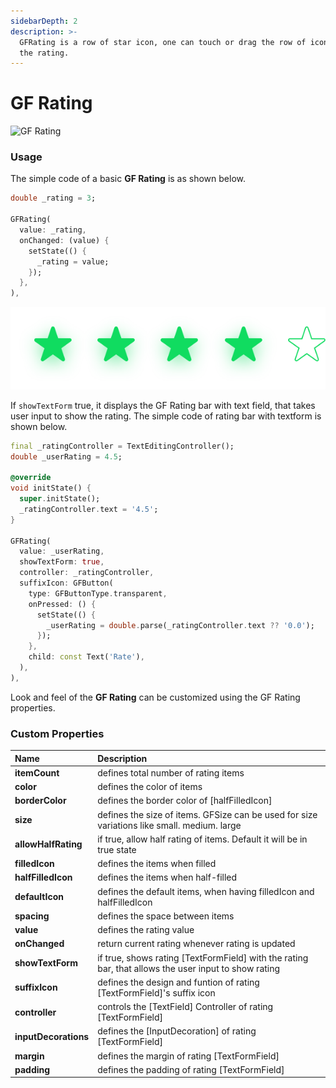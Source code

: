 ```yaml
---
sidebarDepth: 2
description: >-
  GFRating is a row of star icon, one can touch or drag the row of icons to set
  the rating.
---
```


# GF Rating

![GF Rating](https://ik.imagekit.io/ionicfirebaseapp/docs/tr:dpr-auto,tr:w-auto/Ratings_2x_u92JHlj0d.png)



### Usage

The simple code of a basic **GF Rating** is as shown below.

```dart
double _rating = 3;

GFRating(
  value: _rating,
  onChanged: (value) {
    setState(() {
      _rating = value;
    });
  },
),
```

![Flutter Rating](./assets/ratings-2x.png)

If `showTextForm` true, it displays the GF Rating bar with text field, that takes user input to show the rating. The simple code of rating bar with textform is shown below.

```dart
final _ratingController = TextEditingController();
double _userRating = 4.5;

@override
void initState() {
  super.initState();
  _ratingController.text = '4.5';
}

GFRating(
  value: _userRating,
  showTextForm: true,
  controller: _ratingController,
  suffixIcon: GFButton(
    type: GFButtonType.transparent,
    onPressed: () {
      setState(() {
        _userRating = double.parse(_ratingController.text ?? '0.0');
      });
    },
    child: const Text('Rate'),
  ),
),
```

Look and feel of the **GF Rating** can be customized using the GF Rating properties.

### Custom Properties

| Name | Description |
| :--- | :--- |
| **itemCount** | defines total number of rating items |
| **color** | defines the color of items |
| **borderColor** | defines the border color of \[halfFilledIcon\] |
| **size** | defines the size of items. GFSize can be used for size variations like small. medium. large |
| **allowHalfRating** | if true, allow half rating of items. Default it will be in true state |
| **filledIcon** | defines the items when filled |
| **halfFilledIcon** | defines the items when half-filled |
| **defaultIcon** | defines the default items, when having filledIcon and halfFilledIcon |
| **spacing** | defines the space between items |
| **value** | defines the rating value |
| **onChanged** | return current rating whenever rating is updated |
| **showTextForm** | if true, shows rating \[TextFormField\] with the rating bar, that allows the user input to show rating |
| **suffixIcon** | defines the design and funtion of rating \[TextFormField\]'s suffix icon |
| **controller** | controls the \[TextField\] Controller of rating \[TextFormField\] |
| **inputDecorations** | defines the \[InputDecoration\] of rating \[TextFormField\] |
| **margin** | defines the margin of rating \[TextFormField\] |
| **padding** | defines the padding of rating \[TextFormField\] |



